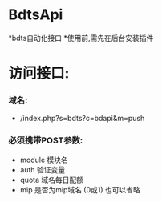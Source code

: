 # BdtsApi
*bdts自动化接口
*使用前,需先在后台安装插件
# 访问接口:
### 域名:
*	/index.php?s=bdts?c=bdapi&m=push
### 必须携带POST参数:
* module  模块名
* auth    验证变量
* quota   域名每日配额
* mip     是否为mip域名 (0或1) 也可以省略
